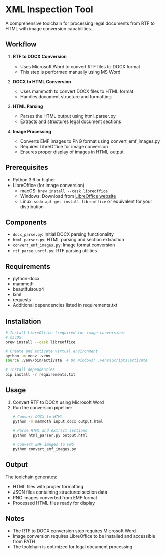 # XML Inspection Tool

A comprehensive toolchain for processing legal documents from RTF to HTML with image conversion capabilities.

## Workflow

1. **RTF to DOCX Conversion**
   - Uses Microsoft Word to convert RTF files to DOCX format
   - This step is performed manually using MS Word

2. **DOCX to HTML Conversion**
   - Uses mammoth to convert DOCX files to HTML format
   - Handles document structure and formatting

3. **HTML Parsing**
   - Parses the HTML output using html_parser.py
   - Extracts and structures legal document sections

4. **Image Processing**
   - Converts EMF images to PNG format using convert_emf_images.py
   - Requires LibreOffice for image conversion
   - Ensures proper display of images in HTML output

## Prerequisites

- Python 3.6 or higher
- LibreOffice (for image conversion)
  - macOS: `brew install --cask libreoffice`
  - Windows: Download from [LibreOffice website](https://www.libreoffice.org/download/download/)
  - Linux: `sudo apt-get install libreoffice` or equivalent for your distribution

## Components

- `docx_parse.py`: Initial DOCX parsing functionality
- `html_parser.py`: HTML parsing and section extraction
- `convert_emf_images.py`: Image format conversion
- `rtf_parse_unrtf.py`: RTF parsing utilities

## Requirements

- python-docx
- mammoth
- beautifulsoup4
- lxml
- requests
- Additional dependencies listed in requirements.txt

## Installation

```bash
# Install LibreOffice (required for image conversion)
# macOS:
brew install --cask libreoffice

# Create and activate virtual environment
python -m venv .venv
source .venv/bin/activate  # On Windows: .venv\Scripts\activate

# Install dependencies
pip install -r requirements.txt
```

## Usage

1. Convert RTF to DOCX using Microsoft Word
2. Run the conversion pipeline:
   ```bash
   # Convert DOCX to HTML
   python -m mammoth input.docx output.html

   # Parse HTML and extract sections
   python html_parser.py output.html

   # Convert EMF images to PNG
   python convert_emf_images.py
   ```

## Output

The toolchain generates:
- HTML files with proper formatting
- JSON files containing structured section data
- PNG images converted from EMF format
- Processed HTML files ready for display

## Notes

- The RTF to DOCX conversion step requires Microsoft Word
- Image conversion requires LibreOffice to be installed and accessible from PATH
- The toolchain is optimized for legal document processing 